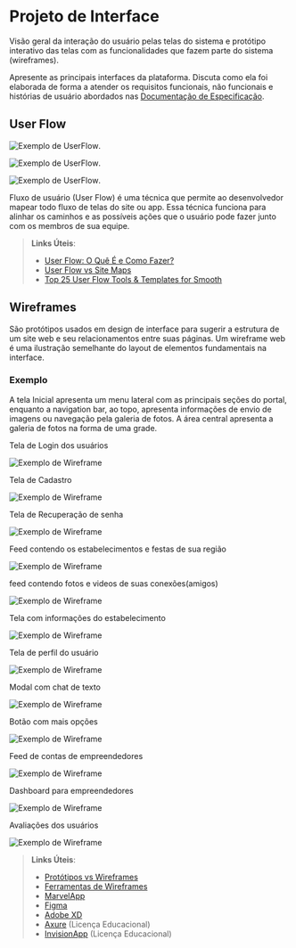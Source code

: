 
# Projeto de Interface

Visão geral da interação do usuário pelas telas do sistema e protótipo interativo das telas com as funcionalidades que fazem parte do sistema (wireframes).

 Apresente as principais interfaces da plataforma. Discuta como ela foi elaborada de forma a atender os requisitos funcionais, não funcionais e histórias de usuário abordados nas <a href="2-Especificação do Projeto.md"> Documentação de Especificação</a>.

## User Flow

![Exemplo de UserFlow](Flowchart1.jpg).

![Exemplo de UserFlow](Flowchart2.jpg).


![Exemplo de UserFlow](Flowchart3.jpg).


Fluxo de usuário (User Flow) é uma técnica que permite ao desenvolvedor mapear todo fluxo de telas do site ou app. Essa técnica funciona para alinhar os caminhos e as possíveis ações que o usuário pode fazer junto com os membros de sua equipe.

> **Links Úteis**:
> - [User Flow: O Quê É e Como Fazer?](https://medium.com/7bits/fluxo-de-usu%C3%A1rio-user-flow-o-que-%C3%A9-como-fazer-79d965872534)
> - [User Flow vs Site Maps](http://designr.com.br/sitemap-e-user-flow-quais-as-diferencas-e-quando-usar-cada-um/)
> - [Top 25 User Flow Tools & Templates for Smooth](https://www.mockplus.com/blog/post/user-flow-tools)


## Wireframes

São protótipos usados em design de interface para sugerir a estrutura de um site web e seu relacionamentos entre suas páginas. Um wireframe web é uma ilustração semelhante do layout de elementos fundamentais na interface.

### Exemplo

A tela Inicial apresenta um menu lateral com as principais seções do portal, enquanto a navigation bar, ao topo, apresenta informações de envio de imagens ou navegação pela galeria de fotos. A área central apresenta a galeria de fotos na forma de uma grade.

Tela de Login dos usuários

![Exemplo de Wireframe](../src/arquivos_html/teladeloggin.JPG)
  
  Tela de Cadastro

  
![Exemplo de Wireframe](cadastro.JPG)
  
  Tela de Recuperação de senha

![Exemplo de Wireframe](telarecuperação.JPG)
  
  Feed contendo os estabelecimentos e festas de sua região

![Exemplo de Wireframe](feedsrole.JPG)
  
  feed contendo fotos e videos de suas conexões(amigos)

![Exemplo de Wireframe](feedconexões.JPG)
  
  Tela com informações do estabelecimento

![Exemplo de Wireframe](informaçoesestabelecimento.JPG)

  Tela de perfil do usuário
  
![Exemplo de Wireframe](perfilusuario.JPG)

  Modal com chat de texto
  
![Exemplo de Wireframe](modalchat.JPG)

  Botão com mais opções

![Exemplo de Wireframe](botãoperfil.JPG)

  Feed de contas de empreendedores

![Exemplo de Wireframe](feedempreendedor.JPG)

  Dashboard para empreendedores

![Exemplo de Wireframe](dashboardlojistas.JPG)

  Avaliações dos usuários

![Exemplo de Wireframe](avaliações.JPG)











 
> **Links Úteis**:
> - [Protótipos vs Wireframes](https://www.nngroup.com/videos/prototypes-vs-wireframes-ux-projects/)
> - [Ferramentas de Wireframes](https://rockcontent.com/blog/wireframes/)
> - [MarvelApp](https://marvelapp.com/developers/documentation/tutorials/)
> - [Figma](https://www.figma.com/)
> - [Adobe XD](https://www.adobe.com/br/products/xd.html#scroll)
> - [Axure](https://www.axure.com/edu) (Licença Educacional)
> - [InvisionApp](https://www.invisionapp.com/) (Licença Educacional)

